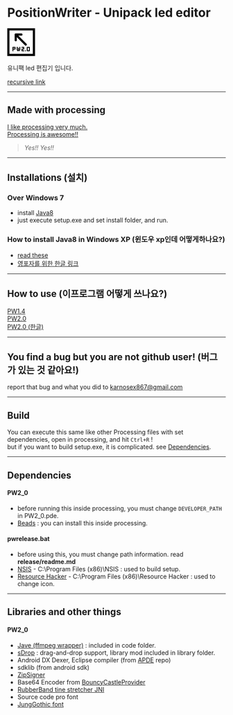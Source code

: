 ﻿# PositionWriter - Unipack led editor
![PositionWriter](https://github.com/EX867/PositionWriter/blob/master/_image/icon2_0.png)

유니팩 led 편집기 입니다.<br>

[recursive link](https://github.com/EX867/PositionWriter)

---------
## Made with processing
[I like processing very much.](https://processing.org) <br>
[Processing is awesome!!](https://github.com/processing)

> *Yes!! Yes!!*

---------
## Installations (설치)
### Over Windows 7
* install [Java8](https://java.com/ko/download/)
* just execute setup.exe and set install folder, and run.

### How to install Java8 in Windows XP (윈도우 xp인데 어떻게하나요?)
* [read these](https://www.google.co.kr/search?q=how+to+install+java8+in+windows+xp&oq=how+to+install+java8+in+windows+xp)
* [영포자를 위한 한글 링크](https://okky.kr/article/252401)

---------
## How to use (이프로그램 어떻게 쓰나요?)
[PW1.4](https://github.com/EX867/PositionWriter/wiki/How-to-use-(v1))<br>
[PW2.0](https://github.com/EX867/PositionWriter/wiki/How-to-use-v2-(english))<br>
[PW2.0 (한글)](https://github.com/EX867/PositionWriter/wiki/How-to-use-(v2)-korean)

--------
## You find a bug but you are not github user! (버그가 있는 것 같아요!)
report that bug and what you did to <u>karnosex867@gmail.com</u>

---------
## Build
You can execute this same like other Processing files with set dependencies, open in processing, and hit `Ctrl+R` !<br>
but if you want to build setup.exe, it is complicated. see [Dependencies](https://github.com/EX867/PositionWriter#Dependencies).

---------
## Dependencies
#### PW2_0
* before running this inside processing, you must change `DEVELOPER_PATH` in PW2_0.pde.
* [Beads](http://beadsproject.net) : you can install this inside processing.

#### pwrelease.bat
* before using this, you must change path information. read **release/readme.md**
* [NSIS](http://nsis.sourceforge.net/Main_Page) - C:\Program Files (x86)\NSIS : used to build setup.
* [Resource Hacker](http://www.angusj.com/resourcehacker/) - C:\Program Files (x86)\Resource Hacker : used to change icon.

--------
## Libraries and other things
#### PW2_0
* [Jave (ffmpeg wrapper)](http://www.sauronsoftware.it/projects/jave/) : included in code folder.
* [sDrop](http://www.sojamo.de/libraries/drop/) : drag-and-drop support, library mod included in library folder.
* Android DX Dexer, Eclipse compiler (from [APDE](https://github.com/Calsign/APDE) repo)
* sdklib (from android sdk)
* [ZipSigner](https://github.com/simtel12/zip-signer)
* Base64 Encoder from [BouncyCastleProvider](https://www.bouncycastle.org)
* [RubberBand tine stretcher JNI](https://github.com/JorenSix/RubberBandJNI)
* Source code pro font
* [JungGothic font](http://www.kepa.or.kr/Board/View.aspx?ID_BL=1911&ID_BT=8001)
